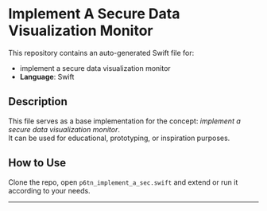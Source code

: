 # Implement A Secure Data Visualization Monitor

This repository contains an auto-generated Swift file for:

- implement a secure data visualization monitor
- **Language**: Swift

## Description

This file serves as a base implementation for the concept: *implement a secure data visualization monitor*.  
It can be used for educational, prototyping, or inspiration purposes.

## How to Use

Clone the repo, open `p6tn_implement_a_sec.swift` and extend or run it according to your needs.

---


